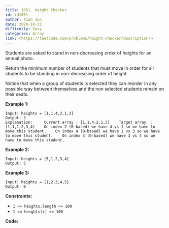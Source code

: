 ```yaml
---
title: 1051. Height Checker
id: id1051
author: Tian Jun
date: 2020-10-31
difficulty: Easy
categories: Array
link: <https://leetcode.com/problems/height-checker/description/>
---
```


Students are asked to stand in non-decreasing order of heights for an annual
photo.

Return the minimum number of students that must move in order for all students
to be standing in non-decreasing order of height.

Notice that when a group of students is selected they can reorder in any
possible way between themselves and the non selected students remain on their
seats.



**Example 1:**
            
	Input: heights = [1,1,4,2,1,3]    
	Output: 3    
	Explanation:     Current array : [1,1,4,2,1,3]    Target array  : [1,1,1,2,3,4]    On index 2 (0-based) we have 4 vs 1 so we have to move this student.    On index 4 (0-based) we have 1 vs 3 so we have to move this student.    On index 5 (0-based) we have 3 vs 4 so we have to move this student.    

**Example 2:**
            
	Input: heights = [5,1,2,3,4]    
	Output: 5    

**Example 3:**
            
	Input: heights = [1,2,3,4,5]    
	Output: 0    



**Constraints:**

  * `1 <= heights.length <= 100`
  * `1 <= heights[i] <= 100`


**Code:**
